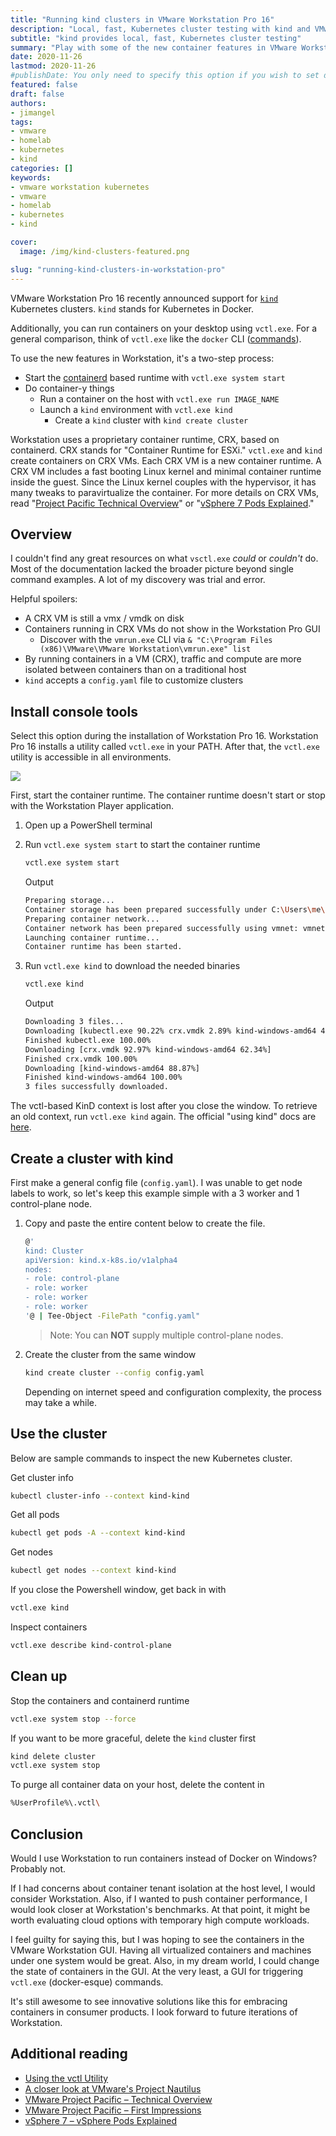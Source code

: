 ```yaml
---
title: "Running kind clusters in VMware Workstation Pro 16"
description: "Local, fast, Kubernetes cluster testing with kind and VMware Workstation Pro"
subtitle: "kind provides local, fast, Kubernetes cluster testing"
summary: "Play with some of the new container features in VMware Workstation Pro"
date: 2020-11-26
lastmod: 2020-11-26
#publishDate: You only need to specify this option if you wish to set date in the future but publish the page now.
featured: false
draft: false
authors:
- jimangel
tags:
- vmware
- homelab
- kubernetes
- kind
categories: []
keywords:
- vmware workstation kubernetes
- vmware
- homelab
- kubernetes
- kind

cover:
  image: /img/kind-clusters-featured.png

slug: "running-kind-clusters-in-workstation-pro"
---
```


VMware Workstation Pro 16 recently announced support for [`kind`](https://docs.vmware.com/en/VMware-Workstation-Pro/16/rn/VMware-Workstation-16-Pro-Release-Notes.html#Whatsnew) Kubernetes clusters. `kind` stands for Kubernetes in Docker.

Additionally, you can run containers on your desktop using `vctl.exe`. For a general comparison, think of `vctl.exe` like the `docker` CLI ([commands](https://github.com/VMwareFusion/vctl-docs/blob/master/docs/getting-started.md#vctl-commands)).

To use the new features in Workstation, it's a two-step process:
* Start the [containerd](https://containerd.io/) based runtime with `vctl.exe system start`
* Do container-y things
  * Run a container on the host with `vctl.exe run IMAGE_NAME` 
  * Launch a `kind` environment with `vctl.exe kind`
    * Create a `kind` cluster with `kind create cluster`

Workstation uses a proprietary container runtime, CRX, based on containerd. CRX stands for "Container Runtime for ESXi." `vctl.exe` and `kind` create containers on CRX VMs. Each CRX VM is a new container runtime. A CRX VM includes a fast booting Linux kernel and minimal container runtime inside the guest. Since the Linux kernel couples with the hypervisor, it has many tweaks to paravirtualize the container. For more details on CRX VMs, read "[Project Pacific Technical Overview](https://blogs.vmware.com/vsphere/2019/08/project-pacific-technical-overview.html)" or "[vSphere 7 Pods Explained](https://blogs.vmware.com/vsphere/2020/05/vsphere-7-vsphere-pods-explained.html)."

## Overview

I couldn't find any great resources on what `vsctl.exe` *could* or *couldn't* do. Most of the documentation lacked the broader picture beyond single command examples. A lot of my discovery was trial and error.

Helpful spoilers:
* A CRX VM is still a vmx / vmdk on disk
* Containers running in CRX VMs do not show in the Workstation Pro GUI
    * Discover with the `vmrun.exe` CLI via `& "C:\Program Files (x86)\VMware\VMware Workstation\vmrun.exe" list`
* By running containers in a VM (CRX), traffic and compute are more isolated between containers than on a traditional host
* `kind` accepts a `config.yaml` file to customize clusters

## Install console tools

Select this option during the installation of Workstation Pro 16. Workstation Pro 16 installs a utility called `vctl.exe` in your PATH. After that, the `vctl.exe` utility is accessible in all environments.

![](/img/kind-clusters-setup.png)

First, start the container runtime. The container runtime doesn't start or stop with the Workstation Player application.

1. Open up a PowerShell terminal
1. Run `vctl.exe system start` to start the container runtime

    ```bash
    vctl.exe system start
    ```
    Output
    ```bash
    Preparing storage...
    Container storage has been prepared successfully under C:\Users\me\.vctl\storage
    Preparing container network...
    Container network has been prepared successfully using vmnet: vmnet8
    Launching container runtime...
    Container runtime has been started.
    ```
1. Run `vctl.exe kind` to download the needed binaries

    ```bash
    vctl.exe kind
    ```
    Output
    ```bash
    Downloading 3 files...
    Downloading [kubectl.exe 90.22% crx.vmdk 2.89% kind-windows-amd64 4.45%]
    Finished kubectl.exe 100.00%
    Downloading [crx.vmdk 92.97% kind-windows-amd64 62.34%]
    Finished crx.vmdk 100.00%
    Downloading [kind-windows-amd64 88.87%]
    Finished kind-windows-amd64 100.00%
    3 files successfully downloaded.
    ```

The vctl-based KinD context is lost after you close the window. To retrieve an old context, run `vctl.exe kind` again. The official "using kind" docs are [here](https://docs.vmware.com/en/VMware-Workstation-Pro/16.0/com.vmware.ws.using.doc/GUID-1CA929BB-93A9-4F1C-A3A8-7A3A171FAC35.html).

## Create a cluster with kind

First make a general config file (`config.yaml`). I was unable to get node labels to work, so let's keep this example simple with a 3 worker and 1 control-plane node.

1. Copy and paste the entire content below to create the file.

    ```bash
    @'
    kind: Cluster
    apiVersion: kind.x-k8s.io/v1alpha4
    nodes:
    - role: control-plane
    - role: worker
    - role: worker
    - role: worker
    '@ | Tee-Object -FilePath "config.yaml"
    ```
    
    > Note: You can **NOT** supply multiple control-plane nodes.

1. Create the cluster from the same window

    ```bash
    kind create cluster --config config.yaml
    ```

    Depending on internet speed and configuration complexity, the process may take a while.



## Use the cluster

Below are sample commands to inspect the new Kubernetes cluster.

Get cluster info

```bash
kubectl cluster-info --context kind-kind
```

Get all pods
```bash
kubectl get pods -A --context kind-kind
```

Get nodes
```bash
kubectl get nodes --context kind-kind
```


If you close the Powershell window, get back in with

```bash
vctl.exe kind
```

Inspect containers

```bash
vctl.exe describe kind-control-plane
```

## Clean up

Stop the containers and containerd runtime

```bash
vctl.exe system stop --force
```

If you want to be more graceful, delete the `kind` cluster first

```bash
kind delete cluster
vctl.exe system stop
```

To purge all container data on your host, delete the content in
```bash
%UserProfile%\.vctl\
```

## Conclusion

Would I use Workstation to run containers instead of Docker on Windows? Probably not.

If I had concerns about container tenant isolation at the host level, I would consider Workstation. Also, if I wanted to push container performance, I would look closer at Workstation's benchmarks. At that point, it might be worth evaluating cloud options with temporary high compute workloads.

I feel guilty for saying this, but I was hoping to see the containers in the VMware Workstation GUI. Having all virtualized containers and machines under one system would be great. Also, in my dream world, I could change the state of containers in the GUI. At the very least, a GUI for triggering `vctl.exe` (docker-esque) commands.

It's still awesome to see innovative solutions like this for embracing containers in consumer products. I look forward to future iterations of Workstation.

## Additional reading

* [Using the vctl Utility](https://docs.vmware.com/en/VMware-Workstation-Player-for-Windows/16.0/com.vmware.player.win.using.doc/GUID-E5957B83-4604-430D-BE7B-43CB85E57302.html)
* [A closer look at VMware's Project Nautilus](https://rguske.github.io/post/a-closer-look-at-vmwares-project-nautilus/)
* [VMware Project Pacific – Technical Overview](https://blog.calsoftinc.com/2019/10/vmware-project-pacific-technical-overview.html)
* [VMware Project Pacific – First Impressions](https://www.architecting.it/blog/vmware-project-pacific/)
* [vSphere 7 – vSphere Pods Explained](https://blogs.vmware.com/vsphere/2020/05/vsphere-7-vsphere-pods-explained.html)
